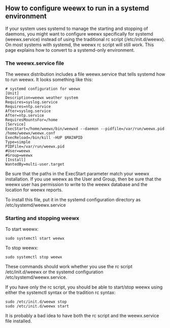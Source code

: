 ## How to configure weewx to run in a systemd environment

If your system uses systemd to manage the starting and stopping of daemons, you might want to configure weewx specifically for systemd (weewx.service) instead of using the traditional rc script (/etc/init.d/weewx).  On most systems with systemd, the weewx rc script will still work.  This page explains how to convert to a systemd-only environment.

### The weewx.service file

The weewx distribution includes a file weewx.service that tells systemd how to run weewx.  It looks something like this:

    # systemd configuration for weewx
    [Unit]
    Description=weewx weather system
    Requires=syslog.service
    Requires=ntp.service
    After=syslog.service
    After=ntp.service
    RequiresMountsFor=/home
    [Service]
    ExecStart=/home/weewx/bin/weewxd --daemon --pidfile=/var/run/weewx.pid /home/weewx/weewx.conf
    ExecReload=/bin/kill -HUP $MAINPID
    Type=simple
    PIDFile=/var/run/weewx.pid
    #User=weewx
    #Group=weewx
    [Install]
    WantedBy=multi-user.target

Be sure that the paths in the ExecStart parameter match your weewx installation.  If you use weewx as the User and Group, then be sure that the weewx user has permission to write to the weewx database and the location for weewx reports.

To install this file, put it in the systemd configuration directory as /etc/systemd/weewx.service

### Starting and stopping weewx

To start weewx:

    sudo systemctl start weewx

To stop weewx:

    sudo systemctl stop weewx

These commands should work whether you use the rc script /etc/init.d/weewx or the systemd configuration /etc/systemd/weewx.service.

If you have only the rc script, you should be able to start/stop weewx using either the systemctl syntax or the tradition rc syntax:

    sudo /etc/init.d/weewx stop
    sudo /etc/init.d/weewx start

It is probably a bad idea to have both the rc script and the weewx.service file installed.
